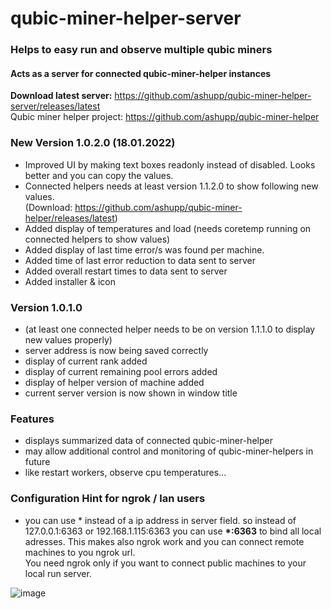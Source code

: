 # qubic-miner-helper-server

### Helps to easy run and observe multiple qubic miners
#### Acts as a server for connected qubic-miner-helper instances

**Download latest server:** https://github.com/ashupp/qubic-miner-helper-server/releases/latest  
Qubic miner helper project: https://github.com/ashupp/qubic-miner-helper  

### New Version 1.0.2.0 (18.01.2022)
- Improved UI by making text boxes readonly instead of disabled. Looks better and you can copy the values.
- Connected helpers needs at least version 1.1.2.0 to show following new values.  
(Download: https://github.com/ashupp/qubic-miner-helper/releases/latest)
- Added display of temperatures and load (needs coretemp running on connected helpers to show values)
- Added display of last time error/s was found per machine.
- Added time of last error reduction to data sent to server
- Added overall restart times to data sent to server
- Added installer & icon

### Version 1.0.1.0
- (at least one connected helper needs to be on version 1.1.1.0 to display new values properly)
- server address is now being saved correctly
- display of current rank added
- display of current remaining pool errors added
- display of helper version of machine added
- current server version is now shown in window title

### Features
- displays summarized data of connected qubic-miner-helper  
- may allow additional control and monitoring of qubic-miner-helpers in future
- like restart workers, observe cpu temperatures...

### Configuration Hint for ngrok / lan users
- you can use * instead of a ip address in server field. 
so instead of 127.0.0.1:6363 or 192.168.1.115:6363 you can use **\*:6363** to bind all local adresses.
This makes also ngrok work and you can connect remote machines to you ngrok url.  
You need ngrok only if you want to connect public machines to your local run server.


![image](https://user-images.githubusercontent.com/1867828/149851220-eed9be9d-9d71-48ef-80c8-0ca51380af40.png)
